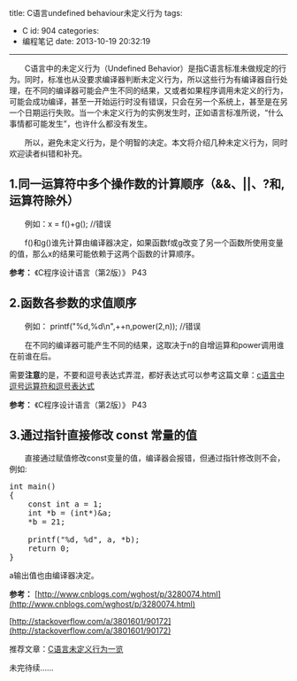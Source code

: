 title: C语言undefined behaviour未定义行为
tags:
  - C
id: 904
categories:
  - 编程笔记
date: 2013-10-19 20:32:19
---

　　C语言中的未定义行为（Undefined Behavior）是指C语言标准未做规定的行为。同时，标准也从没要求编译器判断未定义行为，所以这些行为有编译器自行处理，在不同的编译器可能会产生不同的结果，又或者如果程序调用未定义的行为，可能会成功编译，甚至一开始运行时没有错误，只会在另一个系统上，甚至是在另一个日期运行失败。当一个未定义行为的实例发生时，正如语言标准所说，“什么事情都可能发生”，也许什么都没有发生。

　　所以，避免未定义行为，是个明智的决定。本文将介绍几种未定义行为，同时欢迎读者纠错和补充。

## 1.同一运算符中多个操作数的计算顺序（&amp;&amp;、||、?和,运算符除外）

　　例如：x = f()+g(); //错误

　　f()和g()谁先计算由编译器决定，如果函数f或g改变了另一个函数所使用变量的值，那么x的结果可能依赖于这两个函数的计算顺序。

**参考：** 《C程序设计语言（第2版）》 P43

## 2.函数各参数的求值顺序

　　例如： printf("%d,%d\n",++n,power(2,n)); //错误

　　在不同的编译器可能产生不同的结果，这取决于n的自增运算和power调用谁在前谁在后。

需要**注意**的是，不要和逗号表达式弄混，都好表达式可以参考这篇文章：[c语言中逗号运算符和逗号表达式](http://blog.csdn.net/great_ghoul/article/details/1779768 "c语言中逗号运算符和逗号表达式 ")

**参考：** 《C程序设计语言（第2版）》 P43

## 3.通过指针直接修改 const 常量的值

　　直接通过赋值修改const变量的值，编译器会报错，但通过指针修改则不会，例如:

<pre>
int main()
{
    const int a = 1;
    int *b = (int*)&a;
    *b = 21;

    printf("%d, %d", a, *b);
    return 0;
}
</pre>

a输出值也由编译器决定。

**参考：** 
[http://www.cnblogs.com/wghost/p/3280074.html](http://www.cnblogs.com/wghost/p/3280074.html)

[http://stackoverflow.com/a/3801601/90172](http://stackoverflow.com/a/3801601/90172)

推荐文章：[C语言未定义行为一览](http://blog.jobbole.com/53211/)

未完待续……